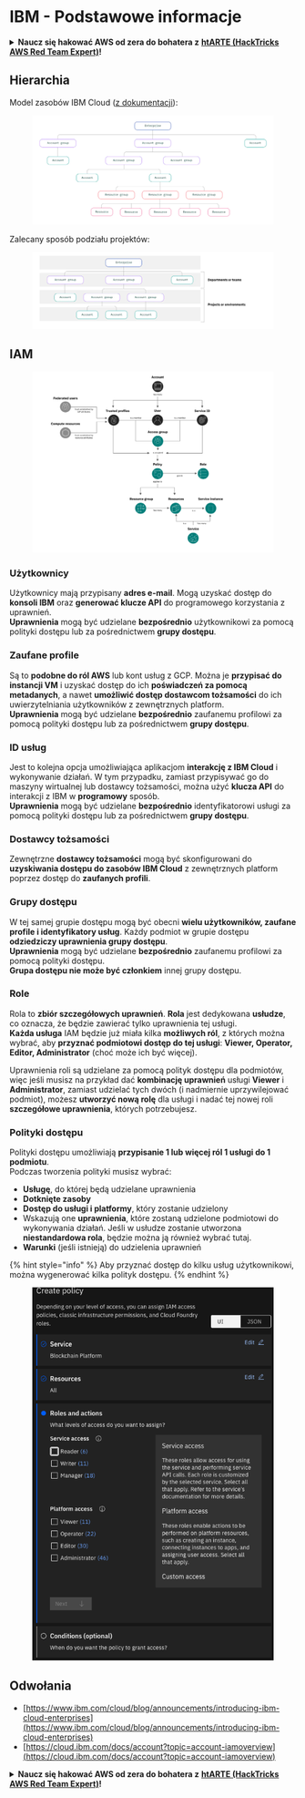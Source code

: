 # IBM - Podstawowe informacje

<details>

<summary><strong>Naucz się hakować AWS od zera do bohatera z</strong> <a href="https://training.hacktricks.xyz/courses/arte"><strong>htARTE (HackTricks AWS Red Team Expert)</strong></a><strong>!</strong></summary>

Inne sposoby wsparcia HackTricks:

* Jeśli chcesz zobaczyć swoją **firmę reklamowaną w HackTricks** lub **pobrać HackTricks w formacie PDF**, sprawdź [**PLAN SUBSKRYPCJI**](https://github.com/sponsors/carlospolop)!
* Zdobądź [**oficjalne gadżety PEASS & HackTricks**](https://peass.creator-spring.com)
* Odkryj [**Rodzinę PEASS**](https://opensea.io/collection/the-peass-family), naszą kolekcję ekskluzywnych [**NFT**](https://opensea.io/collection/the-peass-family)
* **Dołącz do** 💬 [**grupy Discord**](https://discord.gg/hRep4RUj7f) lub [**grupy telegramowej**](https://t.me/peass) lub **śledź** mnie na **Twitterze** 🐦 [**@carlospolopm**](https://twitter.com/carlospolopm)**.**
* **Podziel się swoimi sztuczkami hakerskimi, przesyłając PR-y do** [**HackTricks**](https://github.com/carlospolop/hacktricks) i [**HackTricks Cloud**](https://github.com/carlospolop/hacktricks-cloud) github repos.

</details>

## Hierarchia

Model zasobów IBM Cloud ([z dokumentacji](https://www.ibm.com/blog/announcement/introducing-ibm-cloud-enterprises/)):

<figure><img src="../../.gitbook/assets/image (17) (2).png" alt=""><figcaption></figcaption></figure>

Zalecany sposób podziału projektów:

<figure><img src="../../.gitbook/assets/image (14) (2).png" alt=""><figcaption></figcaption></figure>

## IAM

<figure><img src="../../.gitbook/assets/image (5) (3).png" alt=""><figcaption></figcaption></figure>

### Użytkownicy

Użytkownicy mają przypisany **adres e-mail**. Mogą uzyskać dostęp do **konsoli IBM** oraz **generować klucze API** do programowego korzystania z uprawnień.\
**Uprawnienia** mogą być udzielane **bezpośrednio** użytkownikowi za pomocą polityki dostępu lub za pośrednictwem **grupy dostępu**.

### Zaufane profile

Są to **podobne do ról AWS** lub kont usług z GCP. Można je **przypisać do instancji VM** i uzyskać dostęp do ich **poświadczeń za pomocą metadanych**, a nawet **umożliwić dostęp dostawcom tożsamości** do ich uwierzytelniania użytkowników z zewnętrznych platform.\
**Uprawnienia** mogą być udzielane **bezpośrednio** zaufanemu profilowi za pomocą polityki dostępu lub za pośrednictwem **grupy dostępu**.

### ID usług

Jest to kolejna opcja umożliwiająca aplikacjom **interakcję z IBM Cloud** i wykonywanie działań. W tym przypadku, zamiast przypisywać go do maszyny wirtualnej lub dostawcy tożsamości, można użyć **klucza API** do interakcji z IBM w **programowy** sposób.\
**Uprawnienia** mogą być udzielane **bezpośrednio** identyfikatorowi usługi za pomocą polityki dostępu lub za pośrednictwem **grupy dostępu**.

### Dostawcy tożsamości

Zewnętrzne **dostawcy tożsamości** mogą być skonfigurowani do **uzyskiwania dostępu do zasobów IBM Cloud** z zewnętrznych platform poprzez dostęp do **zaufanych profili**.

### Grupy dostępu

W tej samej grupie dostępu mogą być obecni **wielu użytkowników, zaufane profile i identyfikatory usług**. Każdy podmiot w grupie dostępu **odziedziczy uprawnienia grupy dostępu**.\
**Uprawnienia** mogą być udzielane **bezpośrednio** zaufanemu profilowi za pomocą polityki dostępu.\
**Grupa dostępu nie może być członkiem** innej grupy dostępu.

### Role

Rola to **zbiór szczegółowych uprawnień**. **Rola** jest dedykowana **usłudze**, co oznacza, że będzie zawierać tylko uprawnienia tej usługi.\
**Każda usługa** IAM będzie już miała kilka **możliwych ról**, z których można wybrać, aby **przyznać podmiotowi dostęp do tej usługi**: **Viewer, Operator, Editor, Administrator** (choć może ich być więcej).

Uprawnienia roli są udzielane za pomocą polityk dostępu dla podmiotów, więc jeśli musisz na przykład dać **kombinację uprawnień** usługi **Viewer** i **Administrator**, zamiast udzielać tych dwóch (i nadmiernie uprzywilejować podmiot), możesz **utworzyć nową rolę** dla usługi i nadać tej nowej roli **szczegółowe uprawnienia**, których potrzebujesz.

### Polityki dostępu

Polityki dostępu umożliwiają **przypisanie 1 lub więcej ról 1 usługi do 1 podmiotu**.\
Podczas tworzenia polityki musisz wybrać:

* **Usługę**, do której będą udzielane uprawnienia
* **Dotknięte zasoby**
* **Dostęp do usługi i platformy**, który zostanie udzielony
* Wskazują one **uprawnienia**, które zostaną udzielone podmiotowi do wykonywania działań. Jeśli w usłudze zostanie utworzona **niestandardowa rola**, będzie można ją również wybrać tutaj.
* **Warunki** (jeśli istnieją) do udzielenia uprawnień

{% hint style="info" %}
Aby przyznać dostęp do kilku usług użytkownikowi, można wygenerować kilka polityk dostępu.
{% endhint %}

<figure><img src="../../.gitbook/assets/image (6) (3).png" alt=""><figcaption></figcaption></figure>

## Odwołania

* [https://www.ibm.com/cloud/blog/announcements/introducing-ibm-cloud-enterprises](https://www.ibm.com/cloud/blog/announcements/introducing-ibm-cloud-enterprises)
* [https://cloud.ibm.com/docs/account?topic=account-iamoverview](https://cloud.ibm.com/docs/account?topic=account-iamoverview)

<details>

<summary><strong>Naucz się hakować AWS od zera do bohatera z</strong> <a href="https://training.hacktricks.xyz/courses/arte"><strong>htARTE (HackTricks AWS Red Team Expert)</strong></a><strong>!</strong></summary>

Inne sposoby wsparcia HackTricks:

* Jeśli chcesz zobaczyć swoją **firmę reklamowaną w HackTricks** lub **pobrać HackTricks w formacie PDF**, sprawdź [**PLAN SUBSKRYPCJI**](https://github.com/sponsors/carlospolop)!
* Zdobądź [**oficjalne gadżety PEASS & HackTricks**](https://peass.creator-spring.com)
* Odkryj [**Rodzinę PEASS**](https://opensea.io/collection/the-peass-family), naszą kolekcję ekskluzywnych [**NFT**](https://opensea.io/collection/the-peass-family)
* **Dołącz do** 💬 [**grupy Discord**](https://discord.gg/hRep4RUj7f) lub [**grupy telegramowej**](https://t.me/peass) lub **śledź** mnie na **Twitterze** 🐦 [**@carlospolopm**](https://twitter.com/carlospolopm)**.**
* **Podziel się swoimi sztuczkami hakerskimi, przesyłając PR-y do** [**HackTricks**](https://github.com/carlospolop/hacktricks) i [**HackTricks Cloud**](https://github.com/carlospolop/hacktricks-cloud) github repos.

</details>
